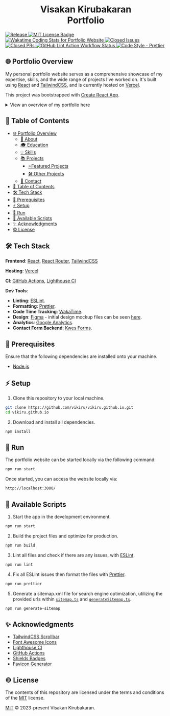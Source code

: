 <h1 align="center">Visakan Kirubakaran <br> Portfolio</h1>

<p align="left">
  <a href="https://github.com/vikiru/vikiru.github.io/releases">
    <img src="https://img.shields.io/github/v/release/vikiru/vikiru.github.io" alt="Release" />
  </a>
  <a href="https://github.com/vikiru/vikiru.github.io/blob/main/LICENSE">
    <img src="https://img.shields.io/badge/license-MIT-aqua" alt="MIT License Badge" />
  </a>
  <a href="https://wakatime.com/@vikiru/projects/fqvyqubpbg">
    <img src="https://wakatime.com/badge/user/5e62f99d-3a1e-4fd2-8f37-77919d626a67/project/018bcb76-aa73-40c9-acb6-f83f325c3cd4.svg"
         alt="Wakatime Coding Stats for Portfolio Website" />
  </a>
  <a href="https://github.com/vikiru/vikiru.github.io/issues?q=is%3Aissue+is%3Aclosed">
    <img src="https://img.shields.io/github/issues-closed/vikiru/vikiru.github.io" alt="Closed Issues" />
  </a>
  <a href="https://github.com/vikiru/vikiru.github.io/pulls?q=is%3Apr+is%3Aclosed">
    <img src="https://img.shields.io/github/issues-pr-closed/vikiru/vikiru.github.io?label=closed%20prs" alt="Closed PRs" />
  </a>
  <a href="https://github.com/vikiru/vikiru.github.io/actions/workflows/lint.yml">
    <img src="https://github.com/vikiru/vikiru.github.io/actions/workflows/lint.yml/badge.svg" alt="GitHub Lint Action Workflow Status" />
  </a>
  <a href="https://github.com/prettier/prettier">
    <img src="https://img.shields.io/badge/code_style-prettier-ff69b4.svg?style=flat-square" alt="Code Style - Prettier" />
  </a>
</p>


## 🌐 Portfolio Overview

<p>
  My personal portfolio website serves as a comprehensive showcase of my expertise, skills, and the wide range of projects I’ve worked on. It's built using <a href="https://react.dev/" target="_blank" rel="noopener noreferrer">React</a> and <a href="https://tailwindcss.com/" target="_blank" rel="noopener noreferrer">TailwindCSS</a>, 
  and is currently hosted on <a href="https://vercel.com/" target="_blank" rel="noopener noreferrer">Vercel</a>.
</p>

<p>
  This project was bootstrapped with <a href="https://github.com/facebook/create-react-app" target="_blank" rel="noopener noreferrer">Create React App</a>.
</p>


<details closed>

<summary>View an overview of my portfolio here</summary>

### 📄 About

#### 🎓 Education

- **Bachelor of Engineering - BEng, Software Engineering**  
  Carleton University (Sept 2018 - Apr 2023)

- **IBM Full Stack Software Developer Certificate**  
  [Coursera](https://coursera.org/share/2c288e462af814df334a75f4e59cbfe6) (Oct 2023 - Nov 2023)

- **IBM DevOps and Software Engineering Certificate**  
  [Coursera](https://coursera.org/share/ff5dc718cd4f17208f60c5004f079928) (Nov 2023 - Dec 2023)


#### 💡 Skills

- **Languages**: Java, Python, HTML, CSS, JavaScript, TypeScript
- **Frameworks**: Spring, JUnit5, Mocha, Express.js, React, React Router, Django, Flask
- **Libraries**: NumPy, SciPy, SimPy, Pandas, Sinon, Chai, DaisyUI
- **Tools**: Maven, Node.js, npm, pip, git, GitHub, GitHub Desktop, Postman
- **Database**: MySQL, SQLite, MongoDB, Sequelize, Mongoose
- **DevOps**: CircleCI, GitHub Actions, Snyk
- **Editor/IDE**: VSCode, IntelliJ, Eclipse
- **Hosting**: GitHub Pages, Heroku, Render, Vercel, Firebase, Fl0, Surge.sh
- **OS**: Windows, Ubuntu


### 📚 Projects

#### ⭐ Featured Projects

<details closed>
<summary>View</summary>

- **Kelbrum | Anime Recommendation System**
  - Technologies Used: `Node.js`, `React`, `React Router`, `TailwindCSS`, `DaisyUI`, `Tensorflow.js`
  - [GitHub Repo](https://github.com/vikiru/kelbrum)
  - [Project Showcase Page](https://vikiru.vercel.app/projects/Kelbrum)

- **Parseum | Markdown Editor and Parser**
  - Technologies Used: `Node.js`, `Peggy.js`, `React`, `TailwindCSS`, `DaisyUI`
  - [GitHub Repo](https://github.com/vikiru/parseum)
  - [Project Showcase Page](https://vikiru.vercel.app/projects/Parseum)

- **RESTasaurus | Dinosaur REST API**
  - Technologies Used: `Express.js`, `MongoDB`, `Mongoose`, `Sinon`, `Mocha`, `Chai`
  - [GitHub Repo](https://github.com/vikiru/restasaurus)
  - [Project Showcase Page](https://vikiru.vercel.app/projects/RESTasaurus)

- **Urvo | Multi-purpose Discord Bot**
  - Technologies Used: `Node.js`, `SQLite`, `Sequelize`, `Mocha`, `Chai`
  - [GitHub Repo](https://github.com/vikiru/Urvo)
  - [Project Showcase Page](https://vikiru.vercel.app/projects/Urvo)

- **CodeSmell | Static Analysis Tool**
  - Technologies Used: `Java`, `Maven`, `JUnit`, `Python`, `JavaFX WebView`, `HTML`, `CSS`, `JavaScript`
  - [GitHub Repo](https://github.com/vikiru/CodeSmell)
  - [Project Showcase Page](https://vikiru.vercel.app/projects/CodeSmell)

</details>

#### 🛠️ Other Projects

<details closed>
<summary>View</summary>

- **Portfolio Website**
  - Technologies Used: `React`, `React Router`, `TailwindCSS`
  - [GitHub Repo](https://github.com/vikiru/vikiru.github.io)
  - [Project Showcase Page](https://vikiru.vercel.app/projects/Portfolio)

- **discrete-sim | Manufacturing Facility Simulation**
  - Technologies Used: `Python`, `NumPy`, `SciPy`, `SimPy`
  - [GitHub Repo](https://github.com/vikiru/discrete-sim)
  - [Project Showcase Page](https://vikiru.vercel.app/projects/discrete-sim)

- **Mini-SurveyMonkey | Spring Boot CRUD Web App**
  - Technologies Used: `Java`, `Maven`, `Spring Boot`, `Thymeleaf`, `JUnit`, `HTML`, `CSS`, `JavaScript`
  - [GitHub Repo](https://github.com/vikiru/Mini-SurveyMonkey)
  - [Project Showcase Page](https://vikiru.vercel.app/projects/Mini-SurveyMonkey)

- **Elevator Simulator | Threads and UDP**
  - Technologies Used: `Java`, `Maven`, `JUnit`
  - GitHub Repo: `private`
  - [Project Showcase Page](https://vikiru.vercel.app/projects/Elevator-Simulator)

- **Digital Risk | MVC Swing Game**
  - Technologies Used: `Java`, `Maven`, `JUnit`, `Swing`
  - [GitHub Repo](https://github.com/flavji/digitalRisk)
  - [Project Showcase Page](https://vikiru.vercel.app/projects/digitalRisk)

</details>

### 📧 Contact

 <p align="left">
  <a href="https://www.linkedin.com/in/viskirubakaran/">
    <img src="https://img.shields.io/badge/LinkedIn-0077B5?style=for-the-badge&logo=linkedin&logoColor=white">
  </a>
  <a href="https://github.com/vikiru">
    <img src="https://img.shields.io/badge/GitHub-100000?style=for-the-badge&logo=github&logoColor=white">
  </a>
</p>

</details>

## 📖 Table of Contents

- [🌐 Portfolio Overview](#-portfolio-overview)
  - [📄 About](#-about)
  - [🎓 Education](#-education)
  - [💡 Skills](#-skills)
  - [📚 Projects](#-projects)
    - [⭐Featured Projects](#-featured-projects)
    - [🛠️ Other Projects](#-other-projects)
  - [📧 Contact](#-contact)
- [📖 Table of Contents](#-table-of-contents)
- [🛠️ Tech Stack](#️-tech-stack)
- [📝 Prerequisites](#-prerequisites)
- [⚡ Setup](#-setup)
- [🚀 Run](#-run)
- [📜 Available Scripts](#-available-scripts)
- [✨ Acknowledgments](#-acknowledgments)
- [©️ License](#️-license)

## 🛠️ Tech Stack

**Frontend**: [React](https://react.dev/), [React Router](https://reactrouter.com/en/main), [TailwindCSS](https://tailwindcss.com/)

**Hosting**: [Vercel](https://vercel.com/)

**CI**: [GitHub Actions](https://github.com/features/actions), [Lighthouse CI](https://github.com/GoogleChrome/lighthouse-ci)

**Dev Tools**:

- **Linting**: [ESLint](https://eslint.org/).
- **Formatting**: [Prettier](https://prettier.io/).
- **Code Time Tracking**: [WakaTime](https://wakatime.com/).
- **Design**: [Figma](https://www.figma.com/) - initial design mockup files can be seen [here](https://www.figma.com/file/eFWKPcabJAf7FLOdOXd5d6/Portfolio-Website?type=design&t=HThRE3vIBx3VTIwe-6).
- **Analytics**: [Google Analytics](https://marketingplatform.google.com/about/analytics/).
- **Contact Form Backend**: [Kwes Forms](https://kwesforms.com/).

## 📝 Prerequisites

Ensure that the following dependencies are installed onto your machine.

- [Node.js](https://nodejs.org/en/download)

## ⚡ Setup

1. Clone this repository to your local machine.

```bash
git clone https://github.com/vikiru/vikiru.github.io.git
cd vikiru.github.io
```

2. Download and install all dependencies.

```bash
npm install
```

## 🚀 Run

The portfolio website can be started locally via the following command:

```bash
npm run start
```

Once started, you can access the website locally via:

```bash
http://localhost:3000/
```

## 📜 Available Scripts

1. Start the app in the development environment.

```bash
npm run start
```

2. Build the project files and optimize for production.

```bash
npm run build
```

3. Lint all files and check if there are any issues, with [ESLint](https://eslint.org/).

```bash
npm run lint
```

4. Fix all ESLint issues then format the files with [Prettier](https://prettier.io/).

```bash
npm run prettier
```

5. Generate a sitemap.xml file for search engine optimization, utilizing the provided urls within [`sitemap.ts`](./src/assets/data/sitemap.ts) and [`generateSitemap.ts`](./src/scripts/generateSitemap.ts).

```bash
npm run generate-sitemap
```

## ✨ Acknowledgments

- [TailwindCSS Scrollbar](https://github.com/adoxography/tailwind-scrollbar)
- [Font Awesome Icons](https://fontawesome.com/)
- [Lighthouse CI](https://github.com/GoogleChrome/lighthouse-ci)
- [GitHub Actions](https://github.com/features/actions)
- [Shields Badges](https://github.com/badges/shields)
- [Favicon Generator](https://favicon.io/favicon-generator/)

## ©️ License

The contents of this repository are licensed under the terms and conditions of the [MIT](https://choosealicense.com/licenses/mit/) license.

[MIT](LICENSE) &copy; 2023-present Visakan Kirubakaran.
